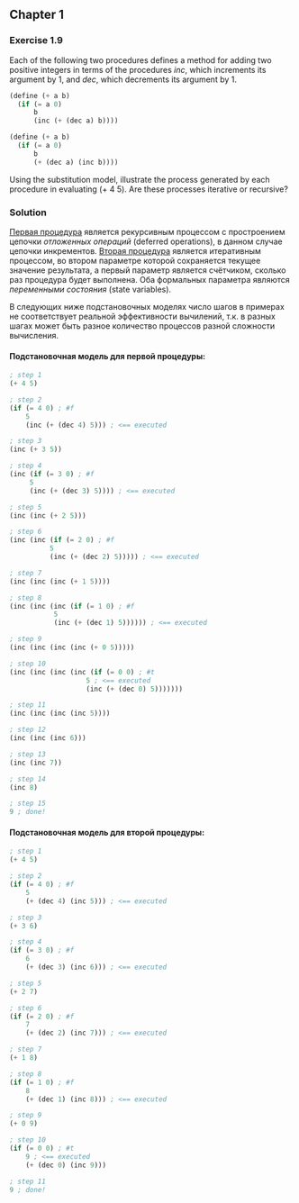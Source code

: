 ## Chapter 1

### Exercise 1.9

Each of the following two procedures defines a method for adding two positive integers in terms of the procedures _inc_, which increments its argument by 1, and _dec_, which decrements its argument by 1.

```scheme
(define (+ a b)
  (if (= a 0)
      b
      (inc (+ (dec a) b))))

(define (+ a b)
  (if (= a 0)
      b
      (+ (dec a) (inc b))))
```

Using the substitution model, illustrate the process generated by each procedure in evaluating (+ 4 5). Are these processes iterative or recursive?

### Solution

[Первая процедура](./Exercise%201.9.md#Подстановочная-модель-для-первой-процедуры:) является рекурсивным процессом с простроением цепочки _отложенных операций_ (deferred operations), в данном случае цепочки инкрементов.
[Вторая процедура](./Exercise%201.9.md#Подстановочная-модель-для-второй-процедуры:) является итеративным процессом, во втором параметре которой сохраняется текущее значение результата, а первый параметр является счётчиком, сколько раз процедура будет выполнена. Оба формальных параметра являются _переменными состояния_ (state variables).

В следующих ниже подстановочных моделях число шагов в примерах не соответствует реальной эффективности вычилений, т.к. в разных шагах может быть разное количество процессов разной сложности вычисления.

#### Подстановочная модель для первой процедуры:

```scheme
; step 1
(+ 4 5)

; step 2
(if (= 4 0) ; #f
    5
    (inc (+ (dec 4) 5))) ; <== executed

; step 3
(inc (+ 3 5))

; step 4
(inc (if (= 3 0) ; #f
	 5
	 (inc (+ (dec 3) 5)))) ; <== executed

; step 5
(inc (inc (+ 2 5)))

; step 6
(inc (inc (if (= 2 0) ; #f
	      5
	      (inc (+ (dec 2) 5))))) ; <== executed

; step 7
(inc (inc (inc (+ 1 5))))

; step 8
(inc (inc (inc (if (= 1 0) ; #f
		   5
		   (inc (+ (dec 1) 5)))))) ; <== executed

; step 9
(inc (inc (inc (inc (+ 0 5)))))

; step 10
(inc (inc (inc (inc (if (= 0 0) ; #t
                   5 ; <== executed
                   (inc (+ (dec 0) 5)))))))

; step 11
(inc (inc (inc (inc 5))))

; step 12
(inc (inc (inc 6)))

; step 13
(inc (inc 7))

; step 14
(inc 8)

; step 15
9 ; done!
```

#### Подстановочная модель для второй процедуры:

```scheme
; step 1
(+ 4 5)

; step 2
(if (= 4 0) ; #f
    5
    (+ (dec 4) (inc 5))) ; <== executed

; step 3
(+ 3 6)

; step 4
(if (= 3 0) ; #f
    6
    (+ (dec 3) (inc 6))) ; <== executed

; step 5
(+ 2 7)

; step 6
(if (= 2 0) ; #f
    7
    (+ (dec 2) (inc 7))) ; <== executed

; step 7
(+ 1 8)

; step 8
(if (= 1 0) ; #f
    8
    (+ (dec 1) (inc 8))) ; <== executed

; step 9
(+ 0 9)

; step 10
(if (= 0 0) ; #t
    9 ; <== executed
    (+ (dec 0) (inc 9)))

; step 11
9 ; done!
```
